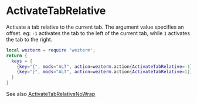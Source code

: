 # ActivateTabRelative

Activate a tab relative to the current tab.  The argument value specifies an
offset. eg: `-1` activates the tab to the left of the current tab, while `1`
activates the tab to the right.

```lua
local wezterm = require 'wezterm';
return {
  keys = {
    {key="{", mods="ALT", action=wezterm.action{ActivateTabRelative=-1}},
    {key="}", mods="ALT", action=wezterm.action{ActivateTabRelative=1}},
  }
}
```

See also [ActivateTabRelativeNoWrap](ActivateTabRelativeNoWrap.md)


